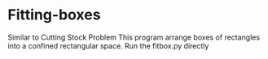 # Fitting-boxes
Similar to Cutting Stock Problem
This program arrange boxes of rectangles into a confined rectangular space.
Run the fitbox.py directly
